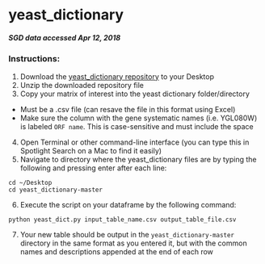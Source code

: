 # yeast_dictionary

##### SGD data accessed Apr 12, 2018


### Instructions:   
1. Download the [yeast_dictionary repository](https://github.com/j-berg/yeast_dictionary/archive/master.zip) to your Desktop
2. Unzip the downloaded repository file
3. Copy your matrix of interest into the yeast dictionary folder/directory
  - Must be a .csv file (can resave the file in this format using Excel) 
  - Make sure the column with the gene systematic names (i.e. YGL080W) is labeled `ORF name`. This is case-sensitive and must include the space
4. Open Terminal or other command-line interface (you can type this in Spotlight Search on a Mac to find it easily)
5. Navigate to directory where the yeast_dictionary files are by typing the following and pressing enter after each line:
```
cd ~/Desktop
cd yeast_dictionary-master
```
6. Execute the script on your dataframe by the following command:
```
python yeast_dict.py input_table_name.csv output_table_file.csv
```
7. Your new table should be output in the `yeast_dictionary-master` directory in the same format as you entered it, but with the common names and descriptions appended at the end of each row
